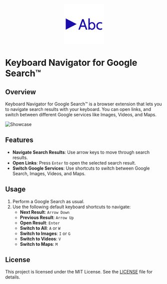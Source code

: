 <p align="center">
  <img src="https://github.com/KyrietS/keyboard-navigator-for-google-search/raw/master/icon.png?raw=true" />
</p>

# Keyboard Navigator for Google Search™

## Overview

Keyboard Navigator for Google Search™ is a browser extension that lets you to navigate search results with your keyboard. You can open links, and switch between different Google services like Images, Videos, and Maps.

![Showcase](docs/showcase.gif)

## Features

- **Navigate Search Results**: Use arrow keys to move through search results.
- **Open Links**: Press `Enter` to open the selected search result.
- **Switch Google Services**: Use shortcuts to switch between Google Search, Images, Videos, and Maps.

## Usage

1. Perform a Google Search as usual.
2. Use the following default keyboard shortcuts to navigate:
   - **Next Result**: `Arrow Down`
   - **Previous Result**: `Arrow Up`
   - **Open Result**: `Enter`
   - **Switch to All**: `A` or `W`
   - **Switch to Images**: `I` or `G`
   - **Switch to Videos**: `V`
   - **Switch to Maps**: `M`

## License

This project is licensed under the MIT License. See the [LICENSE](LICENSE) file for details.
